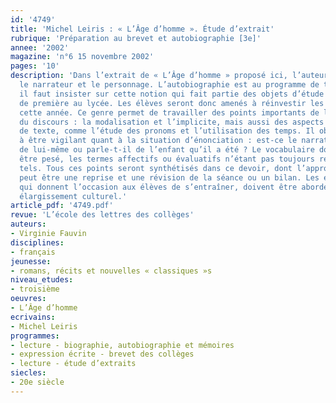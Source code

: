 ```yaml
---
id: '4749'
title: 'Michel Leiris : « L’Âge d’homme ». Étude d’extrait'
rubrique: 'Préparation au brevet et autobiographie [3e]'
annee: '2002'
magazine: 'n°6 15 novembre 2002'
pages: '10'
description: 'Dans l’extrait de « L’Âge d’homme » proposé ici, l’auteur fait un avec
  le narrateur et le personnage. L’autobiographie est au programme de troisième et
  il faut insister sur cette notion qui fait partie des objets d’étude de la classe
  de première au lycée. Les élèves seront donc amenés à réinvestir les notions vues
  cette année. Ce genre permet de travailler des points importants de la grammaire
  du discours : la modalisation et l’implicite, mais aussi des aspects de la grammaire
  de texte, comme l’étude des pronoms et l’utilisation des temps. Il oblige l’élève
  à être vigilant quant à la situation d’énonciation : est-ce le narrateur qui parle
  de lui-même ou parle-t-il de l’enfant qu’il a été ? Le vocabulaire doit lui aussi
  être pesé, les termes affectifs ou évaluatifs n’étant pas toujours ressentis comme
  tels. Tous ces points seront synthétisés dans ce devoir, dont l’approfondissement
  peut être une reprise et une révision de la séance ou un bilan. Les exercices complémentaires,
  qui donnent l’occasion aux élèves de s’entraîner, doivent être abordés comme un
  élargissement culturel.'
article_pdf: '4749.pdf'
revue: 'L’école des lettres des collèges'
auteurs:
- Virginie Fauvin
disciplines:
- français
jeunesse:
- romans, récits et nouvelles « classiques »s
niveau_etudes:
- troisième
oeuvres:
- L’Âge d’homme
ecrivains:
- Michel Leiris
programmes:
- lecture - biographie, autobiographie et mémoires
- expression écrite - brevet des collèges
- lecture - étude d’extraits
siecles:
- 20e siècle
---
```

